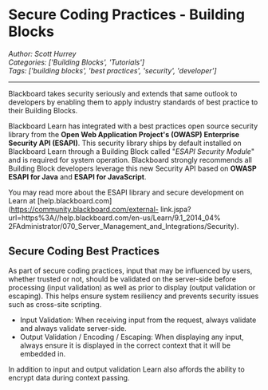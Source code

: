 # Secure Coding Practices - Building Blocks
*Author: Scott Hurrey*  
*Categories: ['Building Blocks', 'Tutorials']*  
*Tags: ['building blocks', 'best practices', 'security', 'developer']*  
<hr />
Blackboard takes security seriously and extends that same outlook to
developers by enabling them to apply industry standards of best practice to
their Building Blocks.

Blackboard Learn has integrated with a best practices open source security
library from the **Open Web Application Project's (OWASP) Enterprise Security
API (ESAPI)**. This security library ships by default installed on Blackboard
Learn through a Building Block called "_ESAPI Security Module_" and is
required for system operation. Blackboard strongly recommends all Building
Block developers leverage this new Security API based on **OWASP ESAPI for
Java** and **ESAPI for JavaScript**.

You may read more about the ESAPI library and secure development on Learn at
[help.blackboard.com](https://community.blackboard.com/external-
link.jspa?url=https%3A//help.blackboard.com/en-us/Learn/9.1_2014_04%
2FAdministrator/070_Server_Management_and_Integrations/Security).

## Secure Coding Best Practices

As part of secure coding practices, input that may be influenced by users,
whether trusted or not, should be validated on the server-side before
processing (input validation) as well as prior to display (output validation
or escaping). This helps ensure system resiliency and prevents security issues
such as cross-site scripting.

  * Input Validation: When receiving input from the request, always validate and always validate server-side.
  * Output Validation / Encoding / Escaping: When displaying any input, always ensure it is displayed in the correct context that it will be embedded in.

In addition to input and output validation Learn also affords the ability to
encrypt data during context passing.

